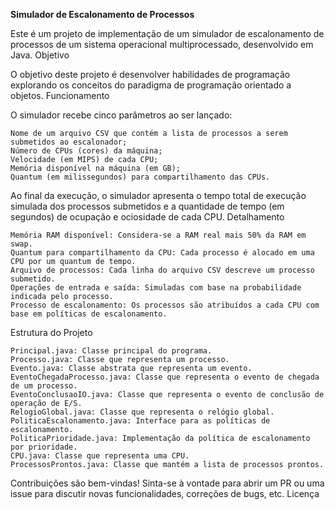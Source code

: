 **Simulador de Escalonamento de Processos**

Este é um projeto de implementação de um simulador de escalonamento de processos de um sistema operacional multiprocessado, desenvolvido em Java.
Objetivo

O objetivo deste projeto é desenvolver habilidades de programação explorando os conceitos do paradigma de programação orientado a objetos.
Funcionamento

O simulador recebe cinco parâmetros ao ser lançado:

    Nome de um arquivo CSV que contém a lista de processos a serem submetidos ao escalonador;
    Número de CPUs (cores) da máquina;
    Velocidade (em MIPS) de cada CPU;
    Memória disponível na máquina (em GB);
    Quantum (em milissegundos) para compartilhamento das CPUs.

Ao final da execução, o simulador apresenta o tempo total de execução simulada dos processos submetidos e a quantidade de tempo (em segundos) de ocupação e ociosidade de cada CPU.
Detalhamento

    Memória RAM disponível: Considera-se a RAM real mais 50% da RAM em swap.
    Quantum para compartilhamento da CPU: Cada processo é alocado em uma CPU por um quantum de tempo.
    Arquivo de processos: Cada linha do arquivo CSV descreve um processo submetido.
    Operações de entrada e saída: Simuladas com base na probabilidade indicada pelo processo.
    Processo de escalonamento: Os processos são atribuídos a cada CPU com base em políticas de escalonamento.

Estrutura do Projeto

    Principal.java: Classe principal do programa.
    Processo.java: Classe que representa um processo.
    Evento.java: Classe abstrata que representa um evento.
    EventoChegadaProcesso.java: Classe que representa o evento de chegada de um processo.
    EventoConclusaoIO.java: Classe que representa o evento de conclusão de operação de E/S.
    RelogioGlobal.java: Classe que representa o relógio global.
    PoliticaEscalonamento.java: Interface para as políticas de escalonamento.
    PoliticaPrioridade.java: Implementação da política de escalonamento por prioridade.
    CPU.java: Classe que representa uma CPU.
    ProcessosProntos.java: Classe que mantém a lista de processos prontos.

Contribuições são bem-vindas! Sinta-se à vontade para abrir um PR ou uma issue para discutir novas funcionalidades, correções de bugs, etc.
Licença


